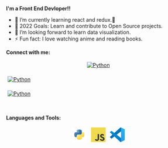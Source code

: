 


**I'm a Front End Devloper!!**

  
   * 🌱 I’m currently learning react and redux.😬
   * 🥅 2022 Goals: Learn and contribute to Open Source projects.
   * 🤔 I’m looking forward to learn data visualization.
   * ⚡ Fun fact: I love watching anime and reading books.



**Connect with me:**

<p align="center">
   <a href="https://linkedin.com/in/charalambosioannou" target="_blank" rel="noopener noreferrer"> <img src="https://img.icons8.com/color/48/000000/domain--v1.png" alt="Python" height="40" style="vertical-align:top; margin:4px"></a>
  
 <a href="https://charalambosioannou.github.io/" target="_blank" rel="noopener noreferrer"> <img src="https://img.icons8.com/color/48/000000/linkedin.png" alt="Python" height="40" style="vertical-align:top; margin:4px"> </a>

 <a href="mailto:cioannou1997@gmail.com"> <img src="https://cdn.jsdelivr.net/npm/simple-icons@v3/icons/gmail.svg" alt="Python" height="40" style="vertical-align:top; margin:4px"></a>
</p>

<br />




**Languages and Tools:**
<p align="center">
<img src="https://raw.githubusercontent.com/github/explore/80688e429a7d4ef2fca1e82350fe8e3517d3494d/topics/python/python.png" alt="Python" height="40" style="vertical-align:top; margin:4px">
<img src="https://raw.githubusercontent.com/github/explore/80688e429a7d4ef2fca1e82350fe8e3517d3494d/topics/javascript/javascript.png" alt="Javascript" height="40" style="vertical-align:top; margin:4px">
<img src="https://raw.githubusercontent.com/github/explore/80688e429a7d4ef2fca1e82350fe8e3517d3494d/topics/visual-studio-code/visual-studio-code.png" alt="VS Code" height="40" style="vertical-align:top; margin:4px">
</p>
